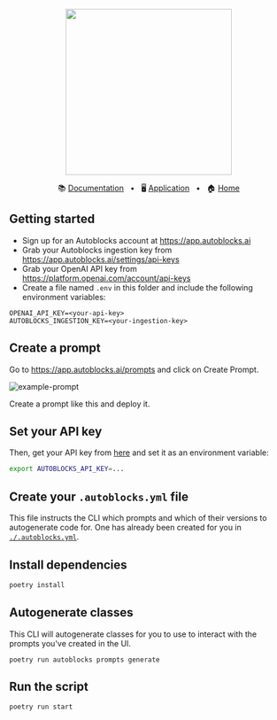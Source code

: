 <!-- banner start -->
<p align="center">
  <img src="https://app.autoblocks.ai/images/logo.png" width="300px">
</p>

<p align="center">
  📚
  <a href="https://docs.autoblocks.ai/">Documentation</a>
  &nbsp;
  •
  &nbsp;
  🖥️
  <a href="https://app.autoblocks.ai/">Application</a>
  &nbsp;
  •
  &nbsp;
  🏠
  <a href="https://www.autoblocks.ai/">Home</a>
</p>
<!-- banner end -->

<!-- getting started start -->

## Getting started

- Sign up for an Autoblocks account at https://app.autoblocks.ai
- Grab your Autoblocks ingestion key from https://app.autoblocks.ai/settings/api-keys
- Grab your OpenAI API key from https://platform.openai.com/account/api-keys
- Create a file named `.env` in this folder and include the following environment variables:

```
OPENAI_API_KEY=<your-api-key>
AUTOBLOCKS_INGESTION_KEY=<your-ingestion-key>
```

<!-- getting started end -->

## Create a prompt

Go to https://app.autoblocks.ai/prompts and click on Create Prompt.

![example-prompt](https://github.com/autoblocksai/autoblocks-examples/assets/7498009/acb7e17c-d09b-4ec0-9069-133bb50533e9)

Create a prompt like this and deploy it.

## Set your API key

Then, get your API key from [here](https://app.autoblocks.ai/settings/api-keys) and set it as an environment variable:

```bash
export AUTOBLOCKS_API_KEY=...
```

## Create your `.autoblocks.yml` file

This file instructs the CLI which prompts and which of their versions
to autogenerate code for. One has already been created for you in [`./.autoblocks.yml`](./.autoblocks.yml).

## Install dependencies

```bash
poetry install
```

## Autogenerate classes

This CLI will autogenerate classes for you to use to interact with the prompts you've created in the UI.

```
poetry run autoblocks prompts generate
```

## Run the script

```bash
poetry run start
```
